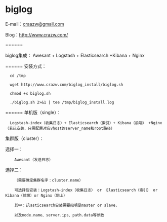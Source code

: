 biglog
======

E-mail：craazw@gmail.com

Blog：http://www.crazw.com/

======

biglog集成：
      Awesant + Logstash + Elasticsearch +Kibana + Nginx

======
安装方式：

      cd /tmp

      wget http://www.crazw.com/biglog_install/biglog.sh

      chmod +x biglog.sh

      ./biglog.sh 2>&1 | tee /tmp/biglog_install.log
   
======
单机版（single）：

      Logstash-index（收集日志）+ Elasticsearch（索引）+ Kibana（前端） +Nginx（若已安装，只需配置对应vhost的server_name和root路径）


集群版（cluster）：

   选择一：
   
        Awesant（发送日志）
        
   选择二：
   
        （需要确定集群名字：cluster.name）
        
        可选择性安装：Logstash-index（收集日志） or  Elasticsearch（索引） or  Kibana（前端）or Nginx（同上）
        
        其中：Elasticsearch安装需要指明是master or slave，
        
        以及node.name、server.ips、path.data等参数
